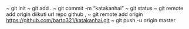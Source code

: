 ~ git init
~ git add .
~ git commit -m “katakanhai”
~ git status 
~ git remote add origin diikuti url repo github ,
~ git remote add origin https://github.com/barto321/katakanhai.git
~ git push -u origin master
